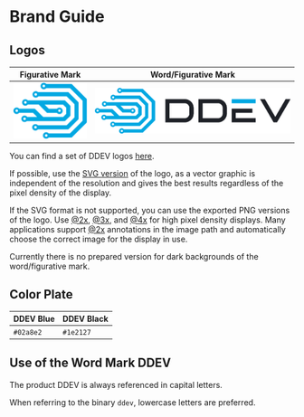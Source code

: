 # Brand Guide

## Logos

| Figurative Mark                         | Word/Figurative Mark                           |
|-----------------------------------------|------------------------------------------------|
| ![Figurative Mark](logos/1x/Logo.png) | ![Figurative Mark](logos/1x/Logo_w_text.png) |

You can find a set of DDEV logos [here](https://github.com/drud/ddev/tree/master/docs/content/developers/logos).

If possible, use the [SVG version](https://github.com/drud/ddev/tree/master/docs/content/developers/logos/SVG) of the logo, as a vector graphic is independent of the resolution and gives the best results regardless of the pixel density of the display.

If the SVG format is not supported, you can use the exported PNG versions of the logo. Use [@2x](https://github.com/drud/ddev/tree/master/docs/content/developers/logos/2x), [@3x](https://github.com/drud/ddev/tree/master/docs/content/developers/logos/3x), and [@4x](https://github.com/drud/ddev/tree/master/docs/content/developers/logos/4x) for high
pixel density displays. Many applications support [@2x](https://github.com/drud/ddev/tree/master/docs/content/developers/logos/2x) annotations in the image path and automatically choose the correct image for the display in use.

Currently there is no prepared version for dark backgrounds of the word/figurative mark.

## Color Plate

| DDEV Blue  | DDEV Black |
|------------|------------|
| `#02a8e2`  | `#1e2127`  |

## Use of the Word Mark DDEV

The product DDEV is always referenced in capital letters.

When referring to the binary `ddev`, lowercase letters are preferred.
